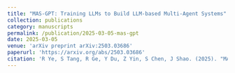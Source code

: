 ```yaml
---
title: "MAS-GPT: Training LLMs to Build LLM-based Multi-Agent Systems"
collection: publications
category: manuscripts
permalink: /publication/2025-03-05-mas-gpt
date: 2025-03-05
venue: 'arXiv preprint arXiv:2503.03686'
paperurl: 'https://arxiv.org/abs/2503.03686'
citation: 'R Ye, S Tang, R Ge, Y Du, Z Yin, S Chen, J Shao. (2025). "MAS-GPT: Training LLMs to Build LLM-based Multi-Agent Systems." <i>arXiv preprint arXiv:2503.03686</i>.'
---
```

